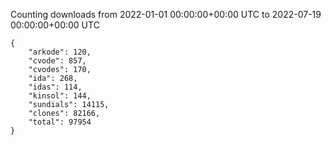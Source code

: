 
Counting downloads from 2022-01-01 00:00:00+00:00 UTC to 2022-07-19 00:00:00+00:00 UTC

```
{
    "arkode": 120,
    "cvode": 857,
    "cvodes": 170,
    "ida": 268,
    "idas": 114,
    "kinsol": 144,
    "sundials": 14115,
    "clones": 82166,
    "total": 97954
}
```
